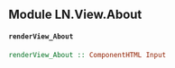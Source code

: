 ## Module LN.View.About

#### `renderView_About`

``` purescript
renderView_About :: ComponentHTML Input
```



